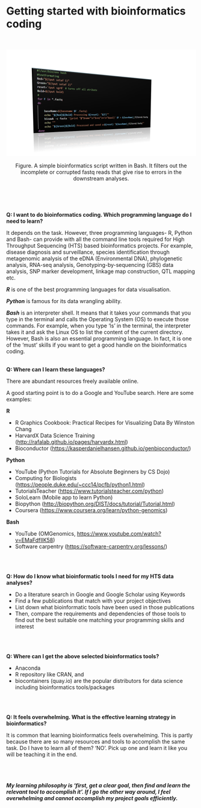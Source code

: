 # **Getting started with bioinformatics coding** <br />



<br />
<p align="center">
  <img 
    src="https://github.com/asadprodhan/Getting-started-with-bioinformatics-coding/blob/main/TerminalScreen2_ppt.png"
  >
</p>
<p align = "center">
Figure. A simple bioinformatics script written in Bash. It filters out the incomplete or corrupted fastq reads that give rise to errors in the downstream analyses.
</p>

<br />
<br />
<br />

**Q: I want to do bioinformatics coding. Which programming language do I need to learn?**


It depends on the task. However, three programming languages- R, Python and Bash- can provide with all the command line tools required for High Throughput Sequencing (HTS) based bioinformatics projects. For example, disease diagnosis and surveillance, species identification through metagenomic analysis of the eDNA (Environmental DNA), phylogenetic analysis, RNA-seq analysis, Genotyping-by-sequencing (GBS) data analysis, SNP marker development, linkage map construction, QTL mapping etc. 


***R*** is one of the best programming languages for data visualisation.


***Python*** is famous for its data wrangling ability.


***Bash*** is an interpreter shell. It means that it takes your commands that you type in the terminal and calls the Operating System (OS) to execute those commands. For example, when you type ‘ls’ in the terminal, the interpreter takes it and ask the Linux OS to list the content of the current directory. However, Bash is also an essential programming language. In fact, it is one of the ‘must’ skills if you want to get a good handle on the bioinformatics coding.
<br />
<br />

**Q: Where can I learn these languages?** 


There are abundant resources freely available online. 


A good starting point is to do a Google and YouTube search. Here are some examples: 


**R**


- R Graphics Cookbook: Practical Recipes for Visualizing Data By Winston Chang 
- HarvardX Data Science Training (http://rafalab.github.io/pages/harvardx.html)
- Bioconductor (https://kasperdanielhansen.github.io/genbioconductor/) 


**Python**


- YouTube (Python Tutorials for Absolute Beginners by CS Dojo)
- Computing for Biologists (https://people.duke.edu/~ccc14/pcfb/python1.html)
- TutorialsTeacher (https://www.tutorialsteacher.com/python)
- SoloLearn (Mobile app to learn Python)
- Biopython (http://biopython.org/DIST/docs/tutorial/Tutorial.html)
- Coursera (https://www.coursera.org/learn/python-genomics) 


**Bash**


- YouTube (OMGenomics, https://www.youtube.com/watch?v=EMaFdfIlK58)
- Software carpentry (https://software-carpentry.org/lessons/)
<br />
<br />

**Q: How do I know what bioinformatic tools I need for my HTS data analyses?**


- Do a literature search in Google and Google Scholar using Keywords
- Find a few publications that match with your project objectives
- List down what bioinformatic tools have been used in those publications
- Then, compare the requirements and dependencies of those tools to find out the best suitable one matching your programming skills and interest
<br />
<br />

**Q: Where can I get the above selected bioinformatics tools?**


- Anaconda
- R repository like CRAN, and 
- biocontainers (quay.io) are the popular distributors for data science including bioinformatics tools/packages
<br />
<br />

**Q: It feels overwhelming. What is the effective learning strategy in bioinformatics?**


It is common that learning bioinformatics feels overwhelming. This is partly because there are so many resources and tools to accomplish the same task. Do I have to learn all of them? ‘NO’. Pick up one and learn it like you will be teaching it in the end. 
<br />
<br />
<br />
<br />


***My learning philosophy is ‘first, get a clear goal, then find and learn the relevant tool to accomplish it’. If I go the other way around, I feel overwhelming and cannot accomplish my project goals efficiently.***


